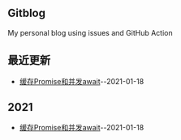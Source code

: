 ## Gitblog
My personal blog using issues and GitHub Action
## 最近更新
- [缓存Promise和并发await](https://github.com/simplefeel/blog/issues/1)--2021-01-18
## 2021
- [缓存Promise和并发await](https://github.com/simplefeel/blog/issues/1)--2021-01-18
